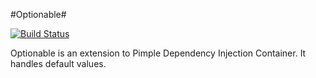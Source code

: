 #Optionable#

[![Build Status](https://secure.travis-ci.org/flyingwhale/optionable.png?branch=master)](http://travis-ci.org/zsjavorszky/optionable)

Optionable is an extension to Pimple Dependency Injection Container. It handles default values.
